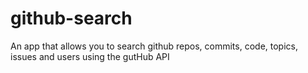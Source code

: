 # github-search
An app that allows you to search github repos, commits, code, topics, issues and users using the gutHub API
